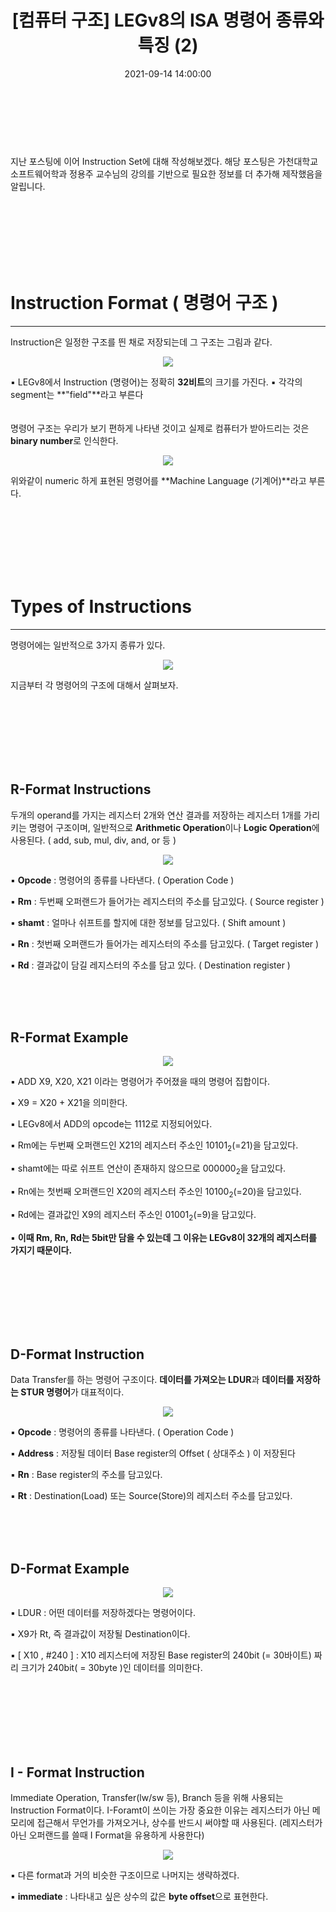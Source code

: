 ﻿---
permalink: /2021-09-14-LEGv8-ISA-Introduction2/
published: true
title: "[컴퓨터 구조] LEGv8의 ISA 명령어 종류와 특징 (2)"
date: 2021-09-14 14:00:00
toc: true
toc_sticky: true
toc_label: "LEGv8의 ISA 명령어 종류와 특징"
categories:
- Computer Architecture
tags:
- Instruction
- Instruction Set Architecture
- ISA
- LEGv8
---

<br><br><br>

지난 포스팅에 이어 Instruction Set에 대해 작성해보겠다. 해당 포스팅은 가천대학교 소프트웨어학과 정용주 교수님의 강의를 기반으로 필요한 정보를 더 추가해 제작했음을 알립니다. 

<br><br><br><br><br><br>

# Instruction Format ( 명령어 구조 )
<hr>
Instruction은 일정한 구조를 띈 채로 저장되는데 그 구조는 그림과 같다.

<p align="center">
<img src="https://github.com/idkim97/idkim97.github.io/blob/master/img/isa1.png?raw=true">
</p>

▪ LEGv8에서 Instruction (명령어)는 정확히 **32비트**의 크기를 가진다.
▪ 각각의 segment는 **"field"**라고 부른다
<br><br><br>
명령어 구조는 우리가 보기 편하게 나타낸 것이고 실제로 컴퓨터가 받아드리는 것은 **binary number**로 인식한다.

<p align="center">
<img src="https://github.com/idkim97/idkim97.github.io/blob/master/img/isa2.png?raw=true">
</p>

위와같이 numeric 하게 표현된 명령어를 **Machine Language (기계어)**라고 부른다.

<br><br><br><br><br><br>

# Types of Instructions
<hr>

명령어에는 일반적으로 3가지 종류가 있다.
<p align="center">
<img src="https://github.com/idkim97/idkim97.github.io/blob/master/img/isa3.png?raw=true">
</p>

지금부터 각 명령어의 구조에 대해서 살펴보자.

<br><br><br><br><br><br>

## R-Format Instructions
두개의 operand를 가지는 레지스터 2개와 연산 결과를 저장하는 레지스터 1개를 가리키는 명령어 구조이며, 일반적으로 **Arithmetic Operation**이나 **Logic Operation**에 사용된다. ( add, sub, mul, div, and, or 등 )

<p align="center">
<img src="https://github.com/idkim97/idkim97.github.io/blob/master/img/isa4.png?raw=true">
</p>

▪ **Opcode** : 명령어의 종류를 나타낸다. ( Operation Code )

▪ **Rm** : 두번째 오퍼랜드가 들어가는 레지스터의 주소를 담고있다. ( Source register )

▪ **shamt** : 얼마나 쉬프트를 할지에 대한 정보를 담고있다. ( Shift amount )

▪ **Rn** : 첫번째 오퍼랜드가 들어가는 레지스터의 주소를 담고있다. ( Target register )

▪ **Rd** : 결과값이 담길 레지스터의 주소를 담고 있다. ( Destination register )

<br><br><br>

## R-Format Example
<p align="center">
<img src="https://github.com/idkim97/idkim97.github.io/blob/master/img/isa5.png?raw=true">
</p>

▪ ADD X9, X20, X21 이라는 명령어가 주어졌을 때의 명령어 집합이다.

▪ X9 = X20 + X21을 의미한다.

▪ LEGv8에서 ADD의 opcode는 1112로 지정되어있다.

▪ Rm에는 두번째 오퍼랜드인 X21의 레지스터 주소인 10101<sub>2</sub>(=21)을 담고있다.

▪ shamt에는 따로 쉬프트 연산이 존재하지 않으므로 000000<sub>2</sub>을 담고있다.

▪ Rn에는 첫번째 오퍼랜드인 X20의 레지스터 주소인 10100<sub>2</sub>(=20)을 담고있다.

▪ Rd에는 결과값인 X9의 레지스터 주소인 01001<sub>2</sub>(=9)을 담고있다.

▪ **이때 Rm, Rn, Rd는 5bit만 담을 수 있는데 그 이유는 LEGv8이 32개의 레지스터를 가지기 때문이다.**

<br><br><br><br><br><br>

## D-Format Instruction
Data Transfer를 하는 명령어 구조이다. **데이터를 가져오는 LDUR**과 **데이터를 저장하는 STUR 명령어**가 대표적이다.

<p align="center">
<img src="https://github.com/idkim97/idkim97.github.io/blob/master/img/isa6.png?raw=true">
</p>

▪ **Opcode** : 명령어의 종류를 나타낸다. ( Operation Code )

▪ **Address** : 저장될 데이터 Base register의 Offset ( 상대주소 ) 이 저장된다 

▪ **Rn** : Base register의 주소를 담고있다.

▪ **Rt** : Destination(Load) 또는 Source(Store)의 레지스터 주소를 담고있다.


<br><br><br>

## D-Format Example
<p align="center">
<img src="https://github.com/idkim97/idkim97.github.io/blob/master/img/isa7.png?raw=true">
</p>

▪  LDUR : 어떤 데이터를 저장하겠다는 명령어이다.

▪  X9가 Rt, 즉 결과값이 저장될 Destination이다.

▪  [ X10 , #240 ] : X10 레지스터에 저장된 Base register의 240bit (= 30바이트) 짜리 크기가 240bit( = 30byte )인 데이터를 의미한다.

<br><br><br><br><br><br>

## I - Format Instruction

Immediate Operation, Transfer(lw/sw 등), Branch 등을 위해 사용되는 Instruction Format이다. I-Foramt이 쓰이는 가장 중요한 이유는 레지스터가 아닌 메모리에 접근해서 무언가를 가져오거나, 상수를 반드시 써야할 때 사용된다. (레지스터가 아닌 오퍼랜드를 쓸때 I Format을 유용하게 사용한다)

<p align="center">
<img src="https://github.com/idkim97/idkim97.github.io/blob/master/img/isa8.png?raw=true">
</p>

▪ 다른 format과 거의 비슷한 구조이므로 나머지는 생략하겠다.

▪ **immediate** : 나타내고 싶은 상수의 값은 **byte offset**으로 표현한다.
